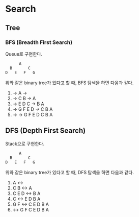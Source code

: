 # Search

## Tree

### BFS (Breadth First Search)

Queue로 구현한다.

```
      A
  B       C
D   E   F   G
```

위와 같은 binary tree가 있다고 할 때, BFS 탐색을 하면 다음과 같다.

1. -> A ->
2. -> C B -> A
3. -> E D C -> B A
4. -> G F E D -> C B A
5. -> -> G F E D C B A

## DFS (Depth First Search)

Stack으로 구현한다.

```
      A
  B       C
D   E   F   G
```

위와 같은 binary tree가 있다고 할 때, DFS 탐색을 하면 다음과 같다.

1. A <->
2. C B <-> A
3. C E D <-> B A
4. C <-> E D B A
5. G F <-> C E D B A
6. <-> G F C E D B A
